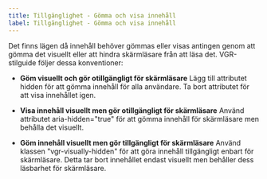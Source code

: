 ```yaml
---
title: Tillgänglighet - Gömma och visa innehåll
label: Tillgänglighet - Gömma och visa innehåll
---
```


Det finns lägen då innehåll behöver gömmas eller visas antingen genom att gömma det visuellt eller att hindra skärmläsare från att läsa det. VGR-stilguide följer dessa konventioner:

- **Göm visuellt och gör otillgängligt för skärmläsare**
Lägg till attributet hidden för att gömma innehåll för alla användare. Ta bort attributet för att visa innehållet igen.

- **Visa innehåll visuellt men gör otillgängligt för skärmläsare**
Använd attributet aria-hidden="true" för att gömma innehåll för skärmläsare men behålla det visuellt.

- **Göm innehåll visuellt men gör tillgängligt för skärmläsare**
Använd klassen "vgr-visually-hidden" för att göra innehåll tillgängligt enbart för skärmläsare. Detta tar bort innehållet endast visuellt men behåller dess läsbarhet för skärmläsare.
